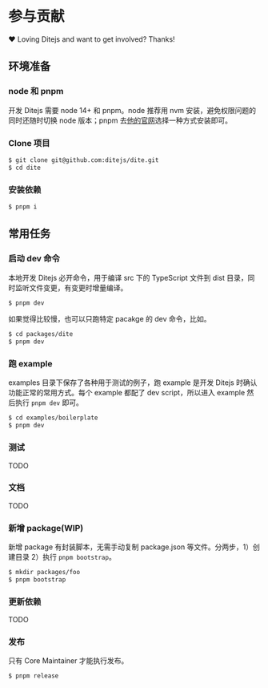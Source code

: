 # 参与贡献

❤️ Loving Ditejs and want to get involved? Thanks!

## 环境准备

### node 和 pnpm

开发 Ditejs 需要 node 14+ 和 pnpm。node 推荐用 nvm 安装，避免权限问题的同时还随时切换 node 版本；pnpm
去[他的官网](https://pnpm.io/installation)选择一种方式安装即可。

### Clone 项目

```bash
$ git clone git@github.com:ditejs/dite.git
$ cd dite
```

### 安装依赖

```bash
$ pnpm i
```

## 常用任务

### 启动 dev 命令

本地开发 Ditejs 必开命令，用于编译 src 下的 TypeScript 文件到 dist 目录，同时监听文件变更，有变更时增量编译。

```bash
$ pnpm dev
```

如果觉得比较慢，也可以只跑特定 pacakge 的 dev 命令，比如。

```bash
$ cd packages/dite
$ pnpm dev
```

### 跑 example

examples 目录下保存了各种用于测试的例子，跑 example 是开发 Ditejs 时确认功能正常的常用方式。每个 example 都配了 dev script，所以进入 example 然后执行 `pnpm dev` 即可。

```bash
$ cd examples/boilerplate
$ pnpm dev
```

### 测试

TODO

### 文档

TODO

### 新增 package(WIP)

新增 package 有封装脚本，无需手动复制 package.json 等文件。分两步，1）创建目录 2）执行 `pnpm bootstrap`。

```bash
$ mkdir packages/foo
$ pnpm bootstrap
```

### 更新依赖

TODO

### 发布

只有 Core Maintainer 才能执行发布。

```bash
$ pnpm release
```
